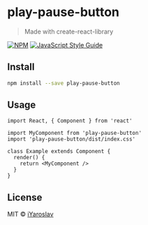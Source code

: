 # play-pause-button

> Made with create-react-library

[![NPM](https://img.shields.io/npm/v/play-pause-button.svg)](https://www.npmjs.com/package/play-pause-button) [![JavaScript Style Guide](https://img.shields.io/badge/code_style-standard-brightgreen.svg)](https://standardjs.com)

## Install

```bash
npm install --save play-pause-button
```

## Usage

```tsx
import React, { Component } from 'react'

import MyComponent from 'play-pause-button'
import 'play-pause-button/dist/index.css'

class Example extends Component {
  render() {
    return <MyComponent />
  }
}
```

## License

MIT © [iYaroslav](https://github.com/iYaroslav)
